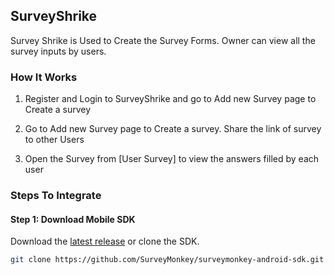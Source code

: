 ## SurveyShrike

Survey Shrike is Used to Create the Survey Forms. Owner can view all the survey inputs by users.


### How It Works


1. Register and Login to SurveyShrike and go to Add new Survey page to Create a survey

2. Go to Add new Survey page to Create a survey. Share the link of survey to other Users

3. Open the Survey from [User Survey] to view the answers filled by each user


### Steps To Integrate


#### Step 1: Download Mobile SDK
Download the [latest release](https://github.com/SurveyMonkey/surveymonkey-android-sdk/releases) or clone the SDK.
```bash
git clone https://github.com/SurveyMonkey/surveymonkey-android-sdk.git
```



